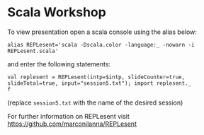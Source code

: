 # Scala Workshop

To view presentation open a scala console using the alias below:

```
alias REPLesent='scala -Dscala.color -language:_ -nowarn -i REPLesent.scala'
```

and enter the following statements:

```
val replesent = REPLesent(intp=$intp, slideCounter=true, slideTotal=true, input="session5.txt"); import replesent._
f
```

(replace ``session5.txt`` with the name of the desired session)

For further information on REPLesent visit https://github.com/marconilanna/REPLesent
